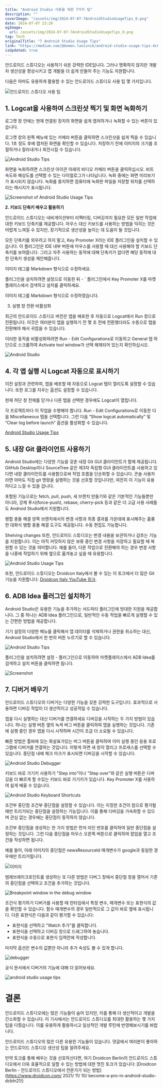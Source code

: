 ```yaml
---
title: "Android Studio 사용을 위한 7가지 팁"
description: ""
coverImage: "/assets/img/2024-07-07-7AndroidStudioUsageTips_0.png"
date: 2024-07-07 23:20
ogImage:
  url: /assets/img/2024-07-07-7AndroidStudioUsageTips_0.png
tag: Tech
originalTitle: "7 Android Studio Usage Tips"
link: "https://medium.com/@domen.lanisnik/android-studio-usage-tips-4c6c47b716e8"
isUpdated: true
---
```


안드로이드 스튜디오는 사용하기 쉬운 강력한 IDE입니다. 그러나 명확하지 않지만 개발자 생산성을 향상시키고 앱 개발을 더 쉽게 만들어 주는 기능도 지원합니다.

다음은 아마도 유용하게 활용할 수 있는 안드로이드 스튜디오 사용 팁 몇 가지입니다.

![안드로이드 스튜디오 사용 팁](/assets/img/2024-07-07-7AndroidStudioUsageTips_0.png)

## 1. Logcat을 사용하여 스크린샷 찍기 및 화면 녹화하기

<!-- cozy-coder - 수평 -->

<ins class="adsbygoogle"
     style="display:block"
     data-ad-client="ca-pub-4877378276818686"
     data-ad-slot="1107185301"
     data-ad-format="auto"
     data-full-width-responsive="true"></ins>

<script>
     (adsbygoogle = window.adsbygoogle || []).push({});
</script>

로그캣 창 안에는 현재 연결된 장치의 화면을 쉽게 캡처하거나 녹화할 수 있는 버튼이 있습니다.

로그캣 창의 왼쪽 메뉴에 있는 카메라 버튼을 클릭하면 스크린샷을 쉽게 찍을 수 있습니다. 1초 정도 후에 캡처된 화면을 확인할 수 있습니다. 저장하기 전에 이미지의 크기를 조절하거나 잘라내거나 회전시킬 수 있습니다.

![Android Studio Tips](/assets/img/2024-07-07-7AndroidStudioUsageTips_1.png)

화면을 녹화하려면 스크린샷 아이콘 아래의 비디오 카메라 버튼을 클릭하십시오. 비트 속도와 해상도를 선택할 수 있는 다이얼로그가 나타납니다. 녹화 중에는 화면 미리보기가 표시되지 않습니다. 녹화를 중지하면 컴퓨터에 녹화한 파일을 저장할 위치를 선택하라는 메시지가 표시됩니다.

<!-- cozy-coder - 수평 -->

<ins class="adsbygoogle"
     style="display:block"
     data-ad-client="ca-pub-4877378276818686"
     data-ad-slot="1107185301"
     data-ad-format="auto"
     data-full-width-responsive="true"></ins>

<script>
     (adsbygoogle = window.adsbygoogle || []).push({});
</script>

![Screenshot of Android Studio Usage Tips](/assets/img/2024-07-07-7AndroidStudioUsageTips_2.png)

**2. 키보드 단축키 배우고 활용하기**

안드로이드 스튜디오는 네비게이션부터 리팩터링, 디버깅까지 필요한 모든 일반 작업에 대한 키보드 단축키를 제공합니다. 마우스 대신 키보드를 사용하는 방법을 익히는 것은 어렵게 느껴질 수 있지만, 장기적으로 생산성을 높이는 데 도움이 될 것입니다.

모든 단축키를 외우려고 하지 말고, Key Promoter X라는 IDE 플러그인을 설치할 수 있습니다. 이 플러그인은 IDE 내부 버튼에 마우스를 사용할 때 대신 사용해야 할 키보드 단축키를 보여줍니다. 그리고 자주 사용하는 동작에 대해 단축키가 없다면 해당 동작에 대한 단축키 생성을 제안해줍니다.

<!-- cozy-coder - 수평 -->

<ins class="adsbygoogle"
     style="display:block"
     data-ad-client="ca-pub-4877378276818686"
     data-ad-slot="1107185301"
     data-ad-format="auto"
     data-full-width-responsive="true"></ins>

<script>
     (adsbygoogle = window.adsbygoogle || []).push({});
</script>

이미지 태그를 Markdown 형식으로 수정하세요.

플러그인을 설치하려면 설정으로 이동한 뒤 - ` 플러그인에서 Key Promoter X를 마켓플레이스에서 검색하고 설치를 클릭하세요.

이미지 태그를 Markdown 형식으로 수정하였습니다.

3. 실행 창 전환 비활성화

<!-- cozy-coder - 수평 -->

<ins class="adsbygoogle"
     style="display:block"
     data-ad-client="ca-pub-4877378276818686"
     data-ad-slot="1107185301"
     data-ad-format="auto"
     data-full-width-responsive="true"></ins>

<script>
     (adsbygoogle = window.adsbygoogle || []).push({});
</script>

최근의 안드로이드 스튜디오 버전은 앱을 배포한 후 자동으로 Logcat에서 Run 창으로 전환됩니다. 이것은 여러분이 앱을 실행하기 전 몇 초 전에 전환했더라도 수동으로 탭을 전환해야 해서 귀찮을 수 있습니다.

이러한 동작을 비활성화하려면 Run - Edit Configurations로 이동하고 General 탭 하단으로 스크롤하여 Activate tool window가 선택 해제되어 있는지 확인하십시오.

![Android Studio](/assets/img/2024-07-07-7AndroidStudioUsageTips_5.png)

## 4. 각 앱 실행 시 Logcat 자동으로 표시하기

<!-- cozy-coder - 수평 -->

<ins class="adsbygoogle"
     style="display:block"
     data-ad-client="ca-pub-4877378276818686"
     data-ad-slot="1107185301"
     data-ad-format="auto"
     data-full-width-responsive="true"></ins>

<script>
     (adsbygoogle = window.adsbygoogle || []).push({});
</script>

이전 설정과 관련하여, 앱을 배포할 때 자동으로 Logcat 탭이 열리도록 설정할 수 있습니다. 또한 로그를 지우는 옵션도 설정할 수 있습니다.

현재 하단 창 전체를 닫거나 다른 탭을 선택한 경우에도 Logcat이 열립니다.

각 프로젝트마다 이 작업을 수행해야 합니다. Run - Edit Configurations로 이동한 다음 Miscellaneous 탭을 선택합니다. 그런 다음 “Show logcat automatically” 및 “Clear log before launch” 옵션을 활성화할 수 있습니다.

[Android Studio Usage Tips](/assets/img/2024-07-07-7AndroidStudioUsageTips_6.png)

<!-- cozy-coder - 수평 -->

<ins class="adsbygoogle"
     style="display:block"
     data-ad-client="ca-pub-4877378276818686"
     data-ad-slot="1107185301"
     data-ad-format="auto"
     data-full-width-responsive="true"></ins>

<script>
     (adsbygoogle = window.adsbygoogle || []).push({});
</script>

## 5. 내장 Git 클라이언트 사용하기

Android Studio에는 다양한 기능을 갖춘 내장 Git GUI 클라이언트가 함께 제공됩니다. GitHub Desktop이나 SourceTree 같은 제3자 독립형 GUI 클라이언트를 사용하고 있다면 내장 클라이언트를 사용함으로써 작업 흐름을 단순화할 수 있습니다. 콘솔 사용자라면 아마도 직접 git 명령을 실행하는 것을 선호할 것입니다만, 여전히 이 기능이 유용하다고 느낄 수 있을 겁니다.

포함된 기능으로는 fetch, pull, push, 새 브랜치 만들기와 같은 기본적인 기능들뿐만 아니라, 강제 푸시(force-push), rebase, cherry-pick 등과 같은 더 고급 사용 사례들도 Android Studio에서 지원합니다.

병합 충돌 해결
양쪽 브랜치에서의 변경 사항과 최종 결과를 가운데에 표시해주는 훌륭한 대화식 병합 충돌 해결 도구도 제공됩니다. 수동 편집도 가능합니다.

<!-- cozy-coder - 수평 -->

<ins class="adsbygoogle"
     style="display:block"
     data-ad-client="ca-pub-4877378276818686"
     data-ad-slot="1107185301"
     data-ad-format="auto"
     data-full-width-responsive="true"></ins>

<script>
     (adsbygoogle = window.adsbygoogle || []).push({});
</script>

Shelving changes
또한, 안드로이드 스튜디오는 변경 내용을 보관하거나 감추는 기능을 지원합니다. 이는 아직 커밋하지 않은 보류 중인 변경 사항을 저장하고 필요할 때 복원할 수 있는 것을 의미합니다. 예를 들어, 다른 작업으로 전환해야 하는 경우 변경 사항을 나중에 작업하기 위해 옆으로 옮겨놓고 싶을 때 유용합니다.

![Android Studio Usage Tips](/assets/img/2024-07-07-7AndroidStudioUsageTips_7.png)

또한, 안드로이드 스튜디오는 Droidcon Italy에서 볼 수 있는 이 토크에서 더 많은 Git 기능을 지원합니다: [Droidcon Italy YouTube 링크](https://www.youtube.com/watch?v=XMUnUotuvGw).

## 6. ADB Idea 플러그인 설치하기

<!-- cozy-coder - 수평 -->

<ins class="adsbygoogle"
     style="display:block"
     data-ad-client="ca-pub-4877378276818686"
     data-ad-slot="1107185301"
     data-ad-format="auto"
     data-full-width-responsive="true"></ins>

<script>
     (adsbygoogle = window.adsbygoogle || []).push({});
</script>

Android Studio은 유용한 기능을 추가하는 서드파티 플러그인에 방대한 지원을 제공합니다. 그 중 하나는 ADB Idea 플러그인으로, 일반적인 수동 작업을 빠르게 실행할 수 있는 간편한 방법을 제공합니다.

기기 설정의 다양한 메뉴를 클릭해서 앱 데이터를 삭제하거나 권한을 취소하는 대신, Android Studio에서 한 번의 버튼 누르기로 할 수 있습니다.

![Android Studio Tips](https://yourwebsite.com/assets/img/2024-07-07-7AndroidStudioUsageTips_8.png)

플러그인을 설치하려면 설정 - 플러그인으로 이동하여 마켓플레이스에서 ADB Idea를 검색하고 설치 버튼을 클릭하면 됩니다.

<!-- cozy-coder - 수평 -->

<ins class="adsbygoogle"
     style="display:block"
     data-ad-client="ca-pub-4877378276818686"
     data-ad-slot="1107185301"
     data-ad-format="auto"
     data-full-width-responsive="true"></ins>

<script>
     (adsbygoogle = window.adsbygoogle || []).push({});
</script>

![Screenshot](/assets/img/2024-07-07-7AndroidStudioUsageTips_9.png)

## 7. 디버거 배우기

안드로이드 스튜디오의 디버거는 다양한 기능을 갖춘 강력한 도구입니다. 효과적으로 사용하면 디버깅 작업이 더 생산적이고 성공적일 수 있습니다.

앱을 다시 실행하는 대신 디버거를 연결하세요
디버깅을 시작하는 두 가지 방법이 있습니다. 하나는 실행 버튼 옆의 녹색 버그 버튼을 클릭하여 앱을 실행하는 것입니다. 기존에 실행 중인 경우 앱을 다시 시작하며 시간이 조금 더 소요될 수 있습니다.

<!-- cozy-coder - 수평 -->

<ins class="adsbygoogle"
     style="display:block"
     data-ad-client="ca-pub-4877378276818686"
     data-ad-slot="1107185301"
     data-ad-format="auto"
     data-full-width-responsive="true"></ins>

<script>
     (adsbygoogle = window.adsbygoogle || []).push({});
</script>

빠른 방법은 툴바에 있는 화살표가있는 버그 버튼을 클릭하여 이미 실행 중인 응용 프로그램에 디버거를 연결하는 것입니다. 이렇게 하면 새 창이 열리고 프로세스를 선택할 수 있습니다. 중단점 내에 체크 마크가 표시되면 디버깅을 시작할 수 있습니다.

![Android Studio Debugger](/assets/img/2024-07-07-7AndroidStudioUsageTips_10.png)

키보드 바로 가기키 사용하기
"Step into"이나 "Step over"와 같은 실행 버튼은 디버깅을 더 빠르게 할 수있는 키보드 바로 가기키가 있습니다. Key Promoter X를 사용하여 쉽게 배울 수 있습니다.

![Android Studio Keyboard Shortcuts](/assets/img/2024-07-07-7AndroidStudioUsageTips_11.png)

<!-- cozy-coder - 수평 -->

<ins class="adsbygoogle"
     style="display:block"
     data-ad-client="ca-pub-4877378276818686"
     data-ad-slot="1107185301"
     data-ad-format="auto"
     data-full-width-responsive="true"></ins>

<script>
     (adsbygoogle = window.adsbygoogle || []).push({});
</script>

조건부 중단점
조건부 중단점을 설정할 수 있습니다. 이는 지정한 조건이 참으로 평가될 때만 트리거되는 중단점을 설정하는 기능입니다. 이를 통해 디버깅을 가속화할 수 있으며 관심 없는 경우에는 중단점이 동작하지 않습니다.

조건부 중단점을 생성하는 한 가지 방법은 먼저 라인 번호를 클릭하여 일반 중단점을 설정하는 것입니다. 그런 다음 중단점을 마우스 오른쪽 버튼으로 클릭하여 팝업을 열고 조건을 작성하면 됩니다.

예를 들어, 아래 이미지의 중단점은 newsResourceId 매개변수가 google과 동일한 경우에만 트리거됩니다.

![이미지](/assets/img/2024-07-07-7AndroidStudioUsageTips_12.png)

<!-- cozy-coder - 수평 -->

<ins class="adsbygoogle"
     style="display:block"
     data-ad-client="ca-pub-4877378276818686"
     data-ad-slot="1107185301"
     data-ad-format="auto"
     data-full-width-responsive="true"></ins>

<script>
     (adsbygoogle = window.adsbygoogle || []).push({});
</script>

범례브레이크포인트를 생성하는 또 다른 방법은 디버그 창에서 중단점 창을 열어서 기존의 중단점을 선택하고 조건을 추가하는 것입니다.

![Breakpoint window in the debug window](/assets/img/2024-07-07-7AndroidStudioUsageTips_13.png)

조건식 평가하기
디버거를 사용할 때 런타임에서 특정 변수, 매개변수 또는 표현식의 값을 확인할 수 있습니다. 함수 매개변수의 경우 일반적으로 그 값이 바로 옆에 표시됩니다. 다른 표현식은 다음과 같이 평가할 수 있습니다:

- 표현식을 선택하고 "Watch 추가"를 클릭합니다.
- 표현식을 선택하고 디버깅 창으로 드래그하여 놓습니다.
- 표현식을 수동으로 표현식 입력란에 작성합니다.

<!-- cozy-coder - 수평 -->

<ins class="adsbygoogle"
     style="display:block"
     data-ad-client="ca-pub-4877378276818686"
     data-ad-slot="1107185301"
     data-ad-format="auto"
     data-full-width-responsive="true"></ins>

<script>
     (adsbygoogle = window.adsbygoogle || []).push({});
</script>

마지막 옵션은 변수의 값뿐만 아니라 추가 속성도 볼 수 있게 합니다.

![debugger](https://miro.medium.com/v2/resize:fit:1200/1*d8mhVZnc4Ey0H2xxzFTQHA.gif)

공식 문서에서 디버거의 기능에 대해 더 읽어보세요.

![android studio usage tips](/assets/img/2024-07-07-7AndroidStudioUsageTips_14.png)

<!-- cozy-coder - 수평 -->

<ins class="adsbygoogle"
     style="display:block"
     data-ad-client="ca-pub-4877378276818686"
     data-ad-slot="1107185301"
     data-ad-format="auto"
     data-full-width-responsive="true"></ins>

<script>
     (adsbygoogle = window.adsbygoogle || []).push({});
</script>

# 결론

안드로이드 스튜디오에는 많은 기능들이 숨어 있지만, 이를 통해 더 생산적이고 개발을 간소화할 수 있습니다. 이 기사에서는 안드로이드 스튜디오를 최대한 활용하는 몇 가지 팁을 다뤘습니다. 이를 유용하게 활용하시고 일상적인 개발 루틴에 반영해보시기를 바랍니다.

안드로이드 스튜디오의 많은 다른 유용한 기능들이 있습니다. 댓글에서 여러분이 좋아하는 안드로이드 스튜디오 생산성 팁을 알려주세요.

만약 토크를 통해 배우는 것을 선호하신다면, 여기 Droidcon Berlin의 안드로이드 스튜디오에서 더욱 효율적으로 일할 수 있는 방법에 대한 멋진 토크가 있습니다: [Droidcon Berlin - 안드로이드 스튜디오에서 전문가가 되는 방법](https://www.droidcon.com/ 2021/ 11/ 10/ become-a-pro-in-android-studio-dcbln21/)
